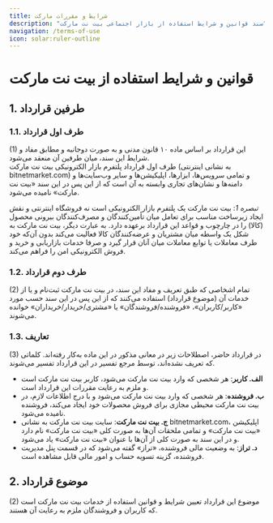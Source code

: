 ```yaml
---
title: شرایط و مقررات مارکت
description: "سند قوانین و شرایط استفاده از بازار اجتماعی بیت نت مارکت"
navigation: /terms-of-use
icon: solar:ruler-outline
---
```


# قوانین و شرایط استفاده از بیت نت مارکت

## 1. طرفین قرارداد

### 1.1. طرف اول قرارداد

(1) این قرارداد بر اساس ماده ۱۰ قانون مدنی و به صورت دوجانبه و مطابق مفاد و شرایط این سند، میان طرفین آن منعقد می‌شود.  
طرف اول قرارداد پلتفرم بازار الکترونیکی بیت نت مارکت (به نشانی اینترنتی bitnetmarket.com) و تمامی سرویس‌ها، ابزارها، اپلیکیشن‌ها و سایر وب‌سایت‌ها و دامنه‌ها و نشان‌های تجاری وابسته به آن است که از این پس در این سند «بیت نت مارکت» نامیده می‌شود.

*تبصره 1*: بیت نت مارکت یک پلتفرم بازار الکترونیکی است نه فروشگاه اینترنتی و نقش ایجاد زیرساخت مناسب برای تعامل میان تأمین‌کنندگان و مصرف‌کنندگان بیرونی محصول (کالا) را در چارچوب و قواعد این قرارداد برعهده دارد. به عبارت دیگر، بیت نت مارکت به شکل یک واسطه میان مشتریان و عرضه‌کنندگان کالا فعالیت می‌کند بدون آن‌که خود طرف معاملات یا توابع معاملات میان آنان قرار گیرد و صرفا خدمات بازاریابی و خرید و فروش الکترونیکی امن را فراهم می‌کند.

### 1.2. طرف دوم قرارداد

(2) تمام اشخاصی که طبق تعریف و مفاد این سند، در بیت نت مارکت ثبت‌نام و یا از خدمات آن (موضوع قرارداد) استفاده می‌کنند که از این پس در این سند حسب مورد «کاربر/کاربران»، «فروشنده/فروشندگان» یا «مشتری/خریدار/خریداران» خوانده می‌شوند.

### 1.3. تعاریف

(3) در قرارداد حاضر، اصطلاحات زیر در معانی مذکور در این ماده به‌کار رفته‌اند. کلماتی که تعریف نشده‌اند، توسط مرجع تفسیر در این قرارداد تفسیر می‌شوند.
- **الف. کاربر**: هر شخصی که وارد بیت نت مارکت می‌شود، کاربر بیت نت مارکت است و ملزم به رعایت مقررات این قرارداد است.
- **ب. فروشنده**: هر شخصی که وارد بیت نت مارکت می‌شود و با درج اطلاعات لازم، در بیت نت مارکت محیطی مجازی برای فروش محصولات خود ایجاد می‌کند، فروشنده نامیده می‌شود.
- **ج. بیت نت مارکت**: سایت بیت نت مارکت به نشانی bitnetmarket.com، اپلیکیشن «بیت نت مارکت» و تمامی ملحقات آن‌ها به صورت کلی «بیت نت مارکت» نام دارد و در این سند به صورت کلی از آن‌ها با عنوان «بیت نت مارکت» یاد می‌شود.
- **د. تراز**: به وضعیت مالی فروشنده، «تراز» گفته می‌شود که در قسمت پنل مدیریت فروشنده، گزینه تسویه حساب و امور مالی قابل مشاهده است.

## 2. موضوع قرارداد

(2) موضوع این قرارداد تعیین شرایط و قوانین استفاده از خدمات بیت نت مارکت است که کاربران و فروشندگان ملزم به رعایت آن هستند.